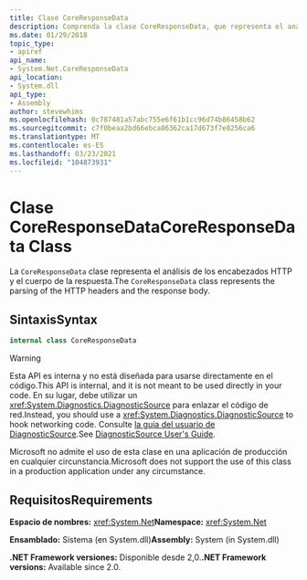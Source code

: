 ```yaml
---
title: Clase CoreResponseData
description: Comprenda la clase CoreResponseData, que representa el análisis de los encabezados HTTP y el cuerpo de la respuesta. Está en el espacio de nombres System.Net de .NET.
ms.date: 01/29/2018
topic_type:
- apiref
api_name:
- System.Net.CoreResponseData
api_location:
- System.dll
api_type:
- Assembly
author: stevewhims
ms.openlocfilehash: 0c787481a57abc755e6f61b1cc96d74b86458b62
ms.sourcegitcommit: c7f0beaa2bd66ebca86362ca17d673f7e8256ca6
ms.translationtype: MT
ms.contentlocale: es-ES
ms.lasthandoff: 03/23/2021
ms.locfileid: "104873931"
---
```

# <a name="coreresponsedata-class"></a><span data-ttu-id="65975-104">Clase CoreResponseData</span><span class="sxs-lookup"><span data-stu-id="65975-104">CoreResponseData Class</span></span>

<span data-ttu-id="65975-105">La `CoreResponseData` clase representa el análisis de los encabezados HTTP y el cuerpo de la respuesta.</span><span class="sxs-lookup"><span data-stu-id="65975-105">The `CoreResponseData` class represents the parsing of the HTTP headers and the response body.</span></span>

## <a name="syntax"></a><span data-ttu-id="65975-106">Sintaxis</span><span class="sxs-lookup"><span data-stu-id="65975-106">Syntax</span></span>
  
```csharp
internal class CoreResponseData
```

> [!WARNING]
> <span data-ttu-id="65975-107">Esta API es interna y no está diseñada para usarse directamente en el código.</span><span class="sxs-lookup"><span data-stu-id="65975-107">This API is internal, and it is not meant to be used directly in your code.</span></span> <span data-ttu-id="65975-108">En su lugar, debe utilizar un <xref:System.Diagnostics.DiagnosticSource> para enlazar el código de red.</span><span class="sxs-lookup"><span data-stu-id="65975-108">Instead, you should use a <xref:System.Diagnostics.DiagnosticSource> to hook networking code.</span></span> <span data-ttu-id="65975-109">Consulte [la guía del usuario de DiagnosticSource](https://github.com/dotnet/runtime/blob/main/src/libraries/System.Diagnostics.DiagnosticSource/src/DiagnosticSourceUsersGuide.md).</span><span class="sxs-lookup"><span data-stu-id="65975-109">See [DiagnosticSource User's Guide](https://github.com/dotnet/runtime/blob/main/src/libraries/System.Diagnostics.DiagnosticSource/src/DiagnosticSourceUsersGuide.md).</span></span>
>
> <span data-ttu-id="65975-110">Microsoft no admite el uso de esta clase en una aplicación de producción en cualquier circunstancia.</span><span class="sxs-lookup"><span data-stu-id="65975-110">Microsoft does not support the use of this class in a production application under any circumstance.</span></span>

## <a name="requirements"></a><span data-ttu-id="65975-111">Requisitos</span><span class="sxs-lookup"><span data-stu-id="65975-111">Requirements</span></span>

<span data-ttu-id="65975-112">**Espacio de nombres:** <xref:System.Net></span><span class="sxs-lookup"><span data-stu-id="65975-112">**Namespace:** <xref:System.Net></span></span>

<span data-ttu-id="65975-113">**Ensamblado:** Sistema (en System.dll)</span><span class="sxs-lookup"><span data-stu-id="65975-113">**Assembly:** System (in System.dll)</span></span>

<span data-ttu-id="65975-114">**.NET Framework versiones:** Disponible desde 2,0.</span><span class="sxs-lookup"><span data-stu-id="65975-114">**.NET Framework versions:** Available since 2.0.</span></span>
